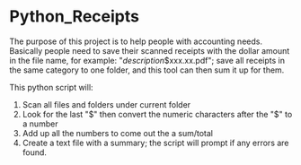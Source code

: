 # Python_Receipts
The purpose of this project is to help people with accounting needs. Basically people need to save their scanned receipts with the dollar amount in the file name, for example:
"<date>_description_$xxx.xx.pdf"; save all receipts in the same category to one folder, and this tool can then sum it up for them.

This python script will:
1. Scan all files and folders under current folder
2. Look for the last "$" then convert the numeric characters after the "$" to a number
3. Add up all the numbers to come out the a sum/total
4. Create a text file with a summary; the script will prompt if any errors are found.

